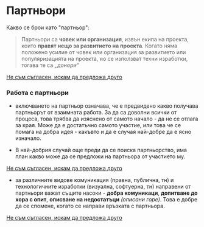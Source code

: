 # Партньори

Какво се брои като "партньор":

>Партньори са **човек или организация**, извън екипа на проекта, които **правят нещо за развитието на проекта**. Когато няма положено усилие от човек или организация за развитието или популяризацията на проекта, но се използват техни изработки, тогава те са *„донори“*

  [Не съм съгласен, искам да предложа друго](../checklists/discuss.md#readme)

  ### Работа с партньори
  -   включването на партньор означава, че е предвидено какво получава
  партньорът от взаимната работа. За да са доволни всички от процеса,
  това трябва да изяснено от самото начало - да не се отлага за края.
  Може да е достатъчно самото участие, или това че се помага на добра
  идея - какъвто и да е случая най-добре да е ясно изначало. 

  -   В най-добрия случай още преди да се поиска партньорство, има план
  какво може да се предложи на партньора от участието му.

  [Не съм съгласен, искам да предложа друго](../checklists/discuss.md#readme)

  -   за различните видове комуникация (правна, публична, тн) и
  технологичните изработки (визуална, софтуерна, тн) направени от
  партньори важат същите насоки - **добра комуникаци**, **допитване до
  хора с опит**, **описване на недостатъци** *(описани горе)*. Това е
  добре да се спомене, когато се направи връзката с партньора.

  [Не съм съгласен, искам да предложа друго](../checklists/discuss.md#readme)
